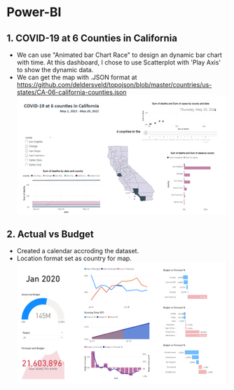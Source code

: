 # Power-BI
## **1. COVID-19 at 6 Counties in California**
   - We can use "Animated bar Chart Race" to design an dynamic bar chart with time. At this dashboard, I chose to use Scatterplot with 'Play Axis' to show the dynamic data.  
   - We can get the map with .JSON format at https://github.com/deldersveld/topojson/blob/master/countries/us-states/CA-06-california-counties.json
     ![COVID-19 at 6 counties in California](https://github.com/JudyLLZhang/Power-BI/blob/main/COVID19.png)
## **2. Actual vs Budget**
   - Created a calendar accroding the dataset.
   - Location format set as country for map.
     ![Fig1 Budget vs Actual in Jan 2020](https://github.com/JudyLLZhang/Power-BI/blob/main/budget%20vs%20actual_Jan2020_1.png)

